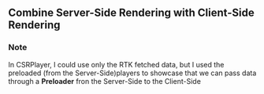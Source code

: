 ## Combine Server-Side Rendering with Client-Side Rendering


### **Note**
In CSRPlayer, I could use only the RTK fetched data, but I used the preloaded (from the Server-Side)players to showcase that we can pass data through a 
**Preloader** fron the Server-Side to the Client-Side
